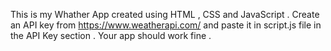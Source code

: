 This is my Whather App created using HTML , CSS and JavaScript . Create an API key from https://www.weatherapi.com/ and paste it in script.js file in the API Key section . Your app should work fine .
